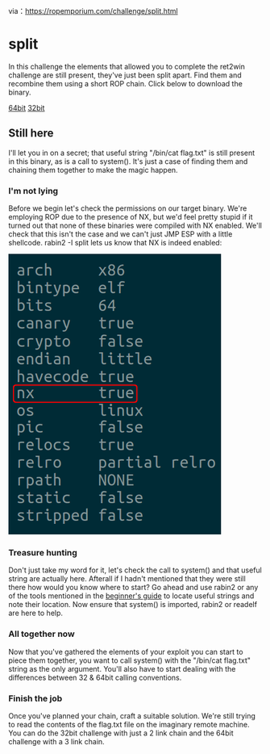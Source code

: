 via：https://ropemporium.com/challenge/split.html

# split

In this challenge the elements that allowed you to complete the ret2win challenge are still present, they've just been split apart. Find them and recombine them using a short ROP chain.
Click below to download the binary.

[64bit](https://ropemporium.com/binary/split.zip) [32bit](https://ropemporium.com/binary/split32.zip)

## Still here

I'll let you in on a secret; that useful string "/bin/cat flag.txt" is still present in this binary, as is a call to system(). It's just a case of finding them and chaining them together to make the magic happen.

### I'm not lying

Before we begin let's check the permissions on our target binary. We're employing ROP due to the presence of NX, but we'd feel pretty stupid if it turned out that none of these binaries were compiled with NX enabled. We'll check that this isn't the case and we can't just JMP ESP with a little shellcode. rabin2 -I split lets us know that NX is indeed enabled:

![NX enabled](split_protections.png)



### Treasure hunting

Don't just take my word for it, let's check the call to system() and that useful string are actually here. Afterall if I hadn't mentioned that they were still there how would you know where to start? Go ahead and use rabin2 or any of the tools mentioned in the [beginner's guide](https://ropemporium.com/guide.html) to locate useful strings and note their location. Now ensure that system() is imported, rabin2 or readelf are here to help.

### All together now

Now that you've gathered the elements of your exploit you can start to piece them together, you want to call system() with the "/bin/cat flag.txt" string as the only argument. You'll also have to start dealing with the differences between 32 & 64bit calling conventions.

### Finish the job

Once you've planned your chain, craft a suitable solution. We're still trying to read the contents of the flag.txt file on the imaginary remote machine. You can do the 32bit challenge with just a 2 link chain and the 64bit challenge with a 3 link chain.
